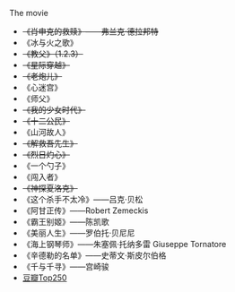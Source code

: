 The movie

- ~~《肖申克的救赎》——弗兰克·德拉邦特~~
- 《冰与火之歌》
- ~~《教父》（1.2.3）~~
- ~~《星际穿越》~~
- ~~《老炮儿》~~
- 《心迷宫》
- 《师父》
- ~~《我的少女时代》~~
- ~~《十二公民》~~
- 《山河故人》
- ~~《解救吾先生》~~
- ~~《烈日灼心》~~
- 《一个勺子》
- 《闯入者》
- ~~《神探夏洛克》~~
- 《这个杀手不太冷》——吕克·贝松
- 《阿甘正传》——Robert Zemeckis
- 《霸王别姬》——陈凯歌
- 《美丽人生》——罗伯托·贝尼尼
- 《海上钢琴师》——朱塞佩·托纳多雷 Giuseppe Tornatore
- 《辛德勒的名单》——史蒂文·斯皮尔伯格
- 《千与千寻》——宫崎骏
- [豆瓣Top250](http://movie.douban.com/top250)